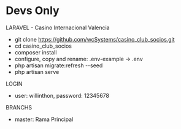 # Devs Only

LARAVEL - Casino Internacional Valencia
- git clone https://github.com/wcSystems/casino_club_socios.git
- cd casino_club_socios
- composer install
- configure, copy and rename: .env-example -> .env
- php artisan migrate:refresh --seed
- php artisan serve

LOGIN
- user: willinthon, password: 12345678 

BRANCHS
- master: Rama Principal
